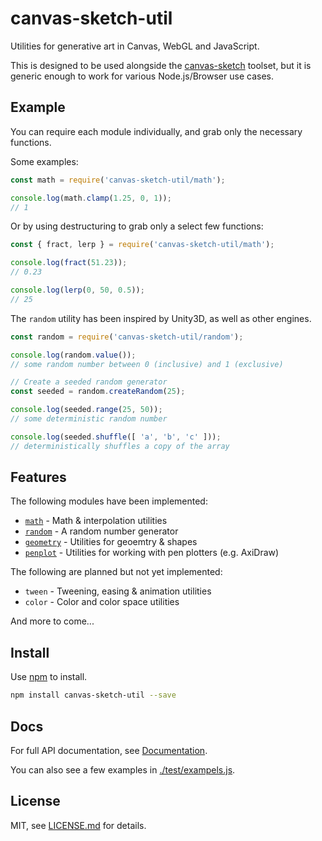 # canvas-sketch-util

Utilities for generative art in Canvas, WebGL and JavaScript.

This is designed to be used alongside the [canvas-sketch](https://github.com/mattdesl/canvas-sketch/) toolset, but it is generic enough to work for various Node.js/Browser use cases.

## Example

You can require each module individually, and grab only the necessary functions.

Some examples:

```js
const math = require('canvas-sketch-util/math');

console.log(math.clamp(1.25, 0, 1));
// 1
```

Or by using destructuring to grab only a select few functions:

```js
const { fract, lerp } = require('canvas-sketch-util/math');

console.log(fract(51.23));
// 0.23

console.log(lerp(0, 50, 0.5));
// 25
```

The `random` utility has been inspired by Unity3D, as well as other engines.

```js
const random = require('canvas-sketch-util/random');

console.log(random.value());
// some random number between 0 (inclusive) and 1 (exclusive)

// Create a seeded random generator
const seeded = random.createRandom(25);

console.log(seeded.range(25, 50));
// some deterministic random number

console.log(seeded.shuffle([ 'a', 'b', 'c' ]));
// deterministically shuffles a copy of the array
```

## Features

The following modules have been implemented:

- [`math`](./docs/math.md) - Math & interpolation utilities
- [`random`](./docs/random.md) - A random number generator
- [`geometry`](./docs/geometry.md) - Utilities for geoemtry & shapes
- [`penplot`](./docs/penplot.md) - Utilities for working with pen plotters (e.g. AxiDraw)

The following are planned but not yet implemented:

- `tween` - Tweening, easing & animation utilities
- `color` - Color and color space utilities

And more to come...

## Install

Use [npm](https://npmjs.com/) to install.

```sh
npm install canvas-sketch-util --save
```

## Docs

For full API documentation, see [Documentation](./docs/README.md).

You can also see a few examples in [./test/exampels.js](./test/examples.js).

## License

MIT, see [LICENSE.md](http://github.com/mattdesl/canvas-sketch-util/blob/master/LICENSE.md) for details.
